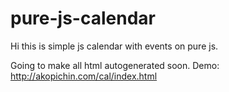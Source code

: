 pure-js-calendar
================

Hi this is simple js calendar with events on pure js.

Going to make all html autogenerated soon.
Demo: http://akopichin.com/cal/index.html
